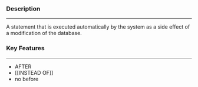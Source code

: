 ### Description
---
A statement that is executed automatically by the system as a side effect of a modification of the database.

### Key Features
---
- AFTER
- [[INSTEAD OF]]
- no before